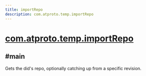 ```yaml
---
title: importRepo
description: com.atproto.temp.importRepo
---
```


# [com.atproto.temp.importRepo](https://github.com/myConsciousness/atproto.dart/blob/main/lexicons/com/atproto/temp/importRepo.json)

## #main

Gets the did's repo, optionally catching up from a specific revision.
